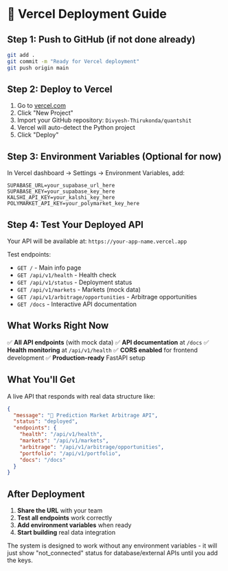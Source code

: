 # 🚀 Vercel Deployment Guide

## Step 1: Push to GitHub (if not done already)

```bash
git add .
git commit -m "Ready for Vercel deployment"
git push origin main
```

## Step 2: Deploy to Vercel

1. Go to [vercel.com](https://vercel.com)
2. Click "New Project"
3. Import your GitHub repository: `Divyesh-Thirukonda/quantshit`
4. Vercel will auto-detect the Python project
5. Click "Deploy"

## Step 3: Environment Variables (Optional for now)

In Vercel dashboard → Settings → Environment Variables, add:

```
SUPABASE_URL=your_supabase_url_here
SUPABASE_KEY=your_supabase_key_here
KALSHI_API_KEY=your_kalshi_key_here
POLYMARKET_API_KEY=your_polymarket_key_here
```

## Step 4: Test Your Deployed API

Your API will be available at: `https://your-app-name.vercel.app`

Test endpoints:
- `GET /` - Main info page
- `GET /api/v1/health` - Health check
- `GET /api/v1/status` - Deployment status
- `GET /api/v1/markets` - Markets (mock data)
- `GET /api/v1/arbitrage/opportunities` - Arbitrage opportunities
- `GET /docs` - Interactive API documentation

## What Works Right Now

✅ **All API endpoints** (with mock data)
✅ **API documentation** at `/docs`
✅ **Health monitoring** at `/api/v1/health`
✅ **CORS enabled** for frontend development
✅ **Production-ready** FastAPI setup

## What You'll Get

A live API that responds with real data structure like:

```json
{
  "message": "🎯 Prediction Market Arbitrage API",
  "status": "deployed",
  "endpoints": {
    "health": "/api/v1/health",
    "markets": "/api/v1/markets",
    "arbitrage": "/api/v1/arbitrage/opportunities",
    "portfolio": "/api/v1/portfolio",
    "docs": "/docs"
  }
}
```

## After Deployment

1. **Share the URL** with your team
2. **Test all endpoints** work correctly
3. **Add environment variables** when ready
4. **Start building** real data integration

The system is designed to work without any environment variables - it will just show "not_connected" status for database/external APIs until you add the keys.